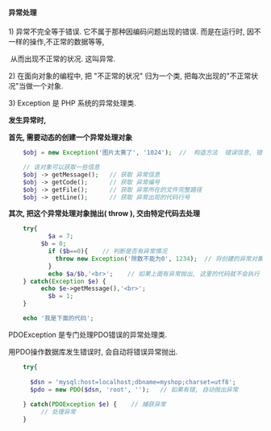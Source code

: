 #### 异常处理

1\) 异常不完全等于错误. 它不属于那种因编码问题出现的错误. 而是在运行时, 因不一样的操作,不正常的数据等等,

​ 从而出现不正常的状况. 这叫异常.

2\) 在面向对象的编程中, 把 "不正常的状况" 归为一个类, 把每次出现的"不正常状况"当做一个对象.

3\) Exception 是 PHP 系统的异常处理类.

​**发生异常时,**

​**首先, 需要动态的创建一个异常处理对象**

```php
    $obj = new Exception('图片太黄了', '1024');  //  构造方法  错误信息, 错误号

    // 该对象可以获取一些信息
    $obj -> getMessage();   // 获取 异常信息
    $obj -> getCode();      // 获取 异常编号
    $obj -> getFile();      // 获取 异常所在的文件完整路径
    $obj -> getLine();      // 获取 异常出现的代码行号
```

**其次, 把这个异常处理对象抛出\( throw \), 交由特定代码去处理**

```php
    try{
           $a = 7;
         $b = 0;
           if ($b==0){    // 判断是否有异常情况
             throw new Exception('除数不能为0', 1234);  // 将创建的异常对象抛出
           }
           echo $a/$b,'<br>';    // 如果上面有异常抛出, 这里的代码就不会执行
    } catch(Exception $e) {
         echo $e->getMessage(),'<br>';
           $b = 1;
    }

    echo '我是下面的代码';
```

PDOException 是专门处理PDO错误的异常处理类. 

用PDO操作数据库发生错误时, 会自动将错误异常抛出.

```php
	try{
      
      $dsn = 'mysql:host=localhost;dbname=myshop;charset=utf8';
      $pdo = new PDO($dsn, 'root', '');   // 如果有错, 自动抛出异常
      
	} catch(PDOException $e) {    // 捕获异常
         // 处理异常
	}
```



